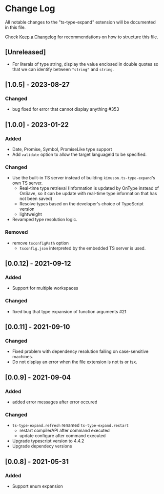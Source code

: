 # Change Log

All notable changes to the "ts-type-expand" extension will be documented in this file.

Check [Keep a Changelog](http://keepachangelog.com/) for recommendations on how to structure this file.

## [Unreleased]

- For literals of type string, display the value enclosed in double quotes so that we can identify between `"string"` and `string`.

## [1.0.5] - 2023-08-27

### Changed

- bug fixed for error that cannot display anything #353

## [1.0.0] - 2023-01-22

### Added

- Date, Promise, Symbol, PromiseLike type support
- Add `validate` option to allow the target languageId to be specified.

### Changed

- Use the built-in TS server instead of building `kimuson.ts-type-expand`'s own TS server.
  - Real-time type retrieval (Information is updated by OnType instead of OnSave, so it can be update with real-time type information that has not been saved)
  - Resolve types based on the developer's choice of TypeScript version
  - lightweight
- Revamped type resolution logic.

### Removed

- remove `tsconfigPath` option
  - `tsconfig.json` interpreted by the embedded TS server is used.

## [0.0.12] - 2021-09-12

### Added

- Support for multiple workspaces

### Changed

- fixed bug that type expansion of function arguments #21

## [0.0.11] - 2021-09-10

### Changed

- Fixed problem with dependency resolution failing on case-sensitive machines.
- Do not display an error when the file extension is not ts or tsx.

## [0.0.9] - 2021-09-04

### Added

- added error messages after error occured

### Changed

- `ts-type-expand.refresh` renamed `ts-type-expand.restart`
  - restart compilerAPI after command executed
  - update configure after command executed
- Upgrade typescript version to 4.4.2
- Upgrade dependecy versions

## [0.0.8] - 2021-05-31

### Added

- Support enum expansion
